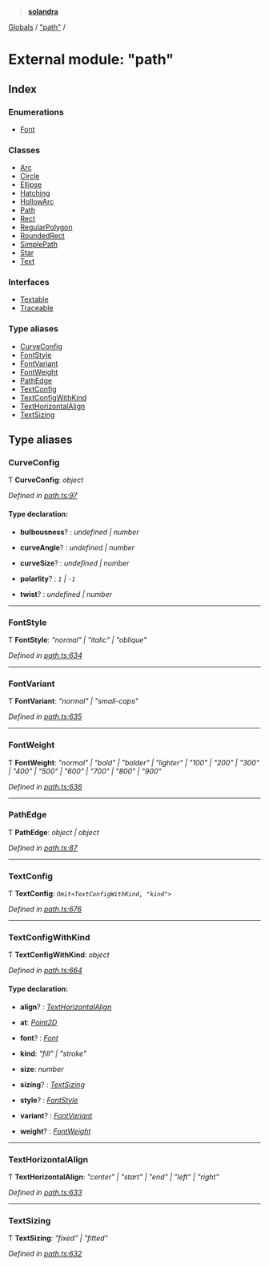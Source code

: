 > **[solandra](../README.md)**

[Globals](../globals.md) / ["path"](_path_.md) /

# External module: "path"

## Index

### Enumerations

* [Font](../enums/_path_.font.md)

### Classes

* [Arc](../classes/_path_.arc.md)
* [Circle](../classes/_path_.circle.md)
* [Ellipse](../classes/_path_.ellipse.md)
* [Hatching](../classes/_path_.hatching.md)
* [HollowArc](../classes/_path_.hollowarc.md)
* [Path](../classes/_path_.path.md)
* [Rect](../classes/_path_.rect.md)
* [RegularPolygon](../classes/_path_.regularpolygon.md)
* [RoundedRect](../classes/_path_.roundedrect.md)
* [SimplePath](../classes/_path_.simplepath.md)
* [Star](../classes/_path_.star.md)
* [Text](../classes/_path_.text.md)

### Interfaces

* [Textable](../interfaces/_path_.textable.md)
* [Traceable](../interfaces/_path_.traceable.md)

### Type aliases

* [CurveConfig](_path_.md#curveconfig)
* [FontStyle](_path_.md#fontstyle)
* [FontVariant](_path_.md#fontvariant)
* [FontWeight](_path_.md#fontweight)
* [PathEdge](_path_.md#pathedge)
* [TextConfig](_path_.md#textconfig)
* [TextConfigWithKind](_path_.md#textconfigwithkind)
* [TextHorizontalAlign](_path_.md#texthorizontalalign)
* [TextSizing](_path_.md#textsizing)

## Type aliases

###  CurveConfig

Ƭ **CurveConfig**: *object*

*Defined in [path.ts:97](https://github.com/jamesporter/solandra/blob/c698086/src/lib/path.ts#L97)*

#### Type declaration:

* **bulbousness**? : *undefined | number*

* **curveAngle**? : *undefined | number*

* **curveSize**? : *undefined | number*

* **polarlity**? : *`1` | `-1`*

* **twist**? : *undefined | number*

___

###  FontStyle

Ƭ **FontStyle**: *"normal" | "italic" | "oblique"*

*Defined in [path.ts:634](https://github.com/jamesporter/solandra/blob/c698086/src/lib/path.ts#L634)*

___

###  FontVariant

Ƭ **FontVariant**: *"normal" | "small-caps"*

*Defined in [path.ts:635](https://github.com/jamesporter/solandra/blob/c698086/src/lib/path.ts#L635)*

___

###  FontWeight

Ƭ **FontWeight**: *"normal" | "bold" | "bolder" | "lighter" | "100" | "200" | "300" | "400" | "500" | "600" | "700" | "800" | "900"*

*Defined in [path.ts:636](https://github.com/jamesporter/solandra/blob/c698086/src/lib/path.ts#L636)*

___

###  PathEdge

Ƭ **PathEdge**: *object | object*

*Defined in [path.ts:87](https://github.com/jamesporter/solandra/blob/c698086/src/lib/path.ts#L87)*

___

###  TextConfig

Ƭ **TextConfig**: *`Omit<TextConfigWithKind, "kind">`*

*Defined in [path.ts:676](https://github.com/jamesporter/solandra/blob/c698086/src/lib/path.ts#L676)*

___

###  TextConfigWithKind

Ƭ **TextConfigWithKind**: *object*

*Defined in [path.ts:664](https://github.com/jamesporter/solandra/blob/c698086/src/lib/path.ts#L664)*

#### Type declaration:

* **align**? : *[TextHorizontalAlign](_path_.md#texthorizontalalign)*

* **at**: *[Point2D](_types_play_.md#point2d)*

* **font**? : *[Font](../enums/_path_.font.md)*

* **kind**: *"fill" | "stroke"*

* **size**: *number*

* **sizing**? : *[TextSizing](_path_.md#textsizing)*

* **style**? : *[FontStyle](_path_.md#fontstyle)*

* **variant**? : *[FontVariant](_path_.md#fontvariant)*

* **weight**? : *[FontWeight](_path_.md#fontweight)*

___

###  TextHorizontalAlign

Ƭ **TextHorizontalAlign**: *"center" | "start" | "end" | "left" | "right"*

*Defined in [path.ts:633](https://github.com/jamesporter/solandra/blob/c698086/src/lib/path.ts#L633)*

___

###  TextSizing

Ƭ **TextSizing**: *"fixed" | "fitted"*

*Defined in [path.ts:632](https://github.com/jamesporter/solandra/blob/c698086/src/lib/path.ts#L632)*